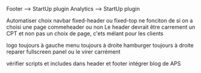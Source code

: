 Footer --> StartUp plugin
Analytics --> StartUp plugin

Automatiser choix navbar fixed-header ou fixed-top ne fonciton de si on a choisi une page commeheader ou non
Le header devrait être carrement un CPT et non pas un choix de page, c'ets mélant pour les clients

logo toujours à gauche
menu toujours à droite
hamburger toujours à droite
reparer fullscreen panel ou le virer carrément

vérifier scripts et includes dans header et footer
intégrer blog de APS
